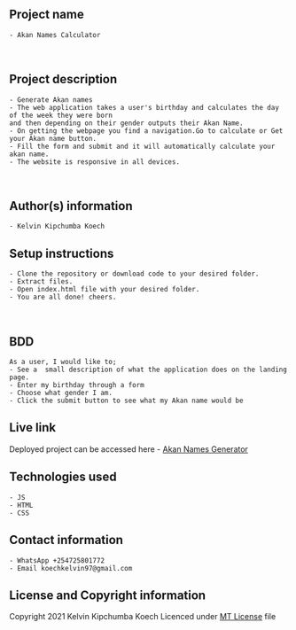 ## Project name
    - Akan Names Calculator
​
## Project description
    - Generate Akan names
    - The web application takes a user's birthday and calculates the day of the week they were born 
    and then depending on their gender outputs their Akan Name. 
    - On getting the webpage you find a navigation.Go to calculate or Get your Akan name button.
    - Fill the form and submit and it will automatically calculate your akan name.
    - The website is responsive in all devices.
  
​
## Author(s) information
    - Kelvin Kipchumba Koech
  
## Setup instructions
    - Clone the repository or download code to your desired folder.
    - Extract files.
    - Open index.html file with your desired folder.
    - You are all done! cheers.
​
## BDD
    As a user, I would like to;
    - See a  small description of what the application does on the landing page. 
    - Enter my birthday through a form
    - Choose what gender I am.
    - Click the submit button to see what my Akan name would be
  
## Live link
   Deployed project can be accessed here -  [Akan Names Generator](https://k-koech.github.io/Akan-Name/)
   
## Technologies used
    - JS
    - HTML
    - CSS
  
## Contact information
    - WhatsApp +254725801772
    - Email koechkelvin97@gmail.com
  
## License and Copyright information
   Copyright 2021 Kelvin Kipchumba Koech
   Licenced under [MT License](LICENCE) file
